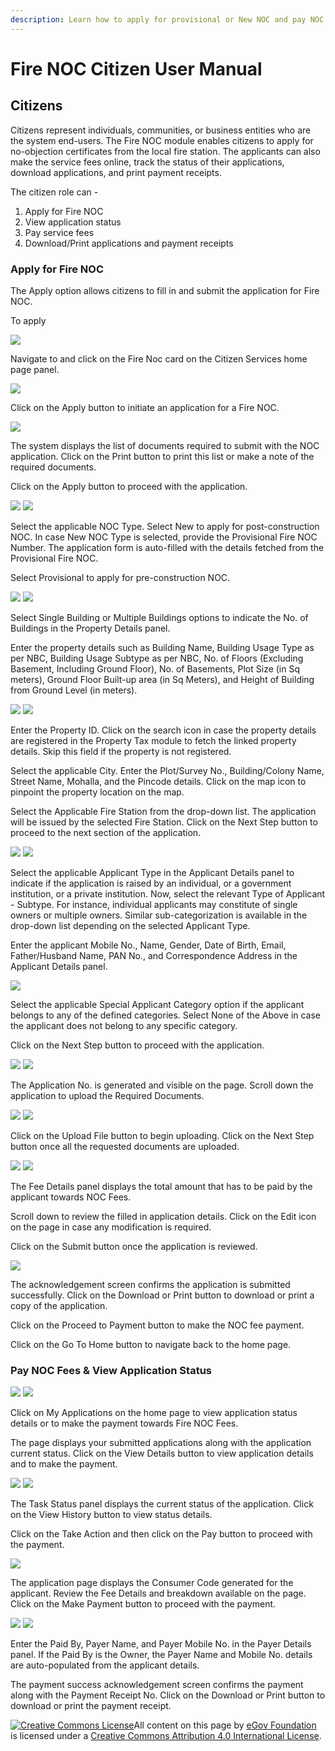 ```yaml
---
description: Learn how to apply for provisional or New NOC and pay NOC fees
---
```


# Fire NOC Citizen User Manual

## Citizens

Citizens represent individuals, communities, or business entities who are the system end-users. The Fire NOC module enables citizens to apply for no-objection certificates from the local fire station. The applicants can also make the service fees online, track the status of their applications, download applications, and print payment receipts.

The citizen role can -

1. Apply for Fire NOC
2. View application status
3. Pay service fees
4. Download/Print applications and payment receipts

### Apply for Fire NOC

The Apply option allows citizens to fill in and submit the application for Fire NOC.

To apply

![](https://lh4.googleusercontent.com/\_-LU5x7Yrd76XV4uAbtPzKphyWmYYaLn-4dj3Yz7NOzSO40LzkQzxVQ9RWUH\_BXEikpWIKhxQjFfCl0WdgLIol2Ktl\_PmL-Iqv\_qnAhRFElQnmd5soFGB5fEc6qBEfZrdG2jmEH1)

Navigate to and click on the Fire Noc card on the Citizen Services home page panel.

![](https://lh5.googleusercontent.com/hlS37kfrjQjblyshTCfGgUHuyjOa7QRyOAwbwJE466IW1N-T5X0-zhHys0eZPXfXecZc5f4D4hqA3oV\_zI4f-h9iAhOzQ2EWqRtka06JBaOU9DebjljXJAYEBTxtkL46CijDoPK1)

Click on the Apply button to initiate an application for a Fire NOC.

![](https://lh4.googleusercontent.com/uvOuQJ-tfAN2eGqHE\_kods3IXhOROG62bUe5aR9hg\_mJU7StedQmRRnsvrpJ4Y6kwiWKweatwlXRRz2TZq4rYub9sPSFpdq7LQYOHuJhEtO8f0KQG47lYHQMl\_tnKjspYHRAdz4j)

The system displays the list of documents required to submit with the NOC application. Click on the Print button to print this list or make a note of the required documents.

Click on the Apply button to proceed with the application.

![](https://lh5.googleusercontent.com/nWGPZpAW4L1FLlP1tspVZc96uFtNzGj9l0tPoexU3Q1CbPgeec4b6uUjc5faUOPp4\_ycFpR1poFxc24WbeYfltRpp58qh64Ocu8QzX6OAL1GOTRsIMynlTbNECoNxEFUulymINyv) ![](https://lh3.googleusercontent.com/2ievDKDmiJ1zRxl8wkrLB-s4X3W6gGkilhP00pX2yWItThqTZyr-exUWRN14UiCV9Vx7WkYjqgSIFqK5-\_dDuq4AyHp6eBG1S\_4QYay6A4dUC39C7js8GNniynM6pna0-nIpx-Dh)

Select the applicable NOC Type. Select New to apply for post-construction NOC. In case New NOC Type is selected, provide the Provisional Fire NOC Number. The application form is auto-filled with the details fetched from the Provisional Fire NOC.

Select Provisional to apply for pre-construction NOC.

![](https://lh4.googleusercontent.com/1x\_Fwwwgq4eZza6N63oZHgJRGqEHvFy9xOrLOEiq\_UCCilMnZ5Y6ZfmdhIKGGmweJCKWi9QVpkFK2tkr7v3OlaJ94clZgtJgpWnVp\_GjMyvPcDbaq1NYKNz7KCqPofP1s4Sm40MK) ![](https://lh6.googleusercontent.com/FrvTmwIQAGQ8DwI48ncl6PbAUX46JsWfrDo3-wzpUWv8KGt0MZRBRMxeT\_uE14PSF89qxDmgFdAJuxxoeyHgHVzdn9InUInD1y69BRTHwjj73YNWsWgLiAP94kmcGl0len84KO29)

Select Single Building or Multiple Buildings options to indicate the No. of Buildings in the Property Details panel.

Enter the property details such as Building Name, Building Usage Type as per NBC, Building Usage Subtype as per NBC, No. of Floors (Excluding Basement, Including Ground Floor), No. of Basements, Plot Size (in Sq meters), Ground Floor Built-up area (in Sq Meters), and Height of Building from Ground Level (in meters).

![](https://lh5.googleusercontent.com/DFrdWhHIfjbZOmG-IytQYN2X0N6Q4nH08KnRJFz35vDSYqJ4F4lCl49yBBzk9TCysyAHQltHqjeMTnz6opNwjzO-oblv7eDyQQMY\_m-WxfMOSP3fHfzwzLXRS2UnUyWCtcQm-ic3) ![](https://lh6.googleusercontent.com/WumKTsCz8ZBqVKOUnPaUctsM6TWBEZjKkP6WZxVdgbLeQmFGBnmD4Ukxk4KlgjVYvwYx0AHh4s1kaNTe4BiBZ9LOzMhlplwNaqM9ESjGYEyhPa-ebVfeJxvkT2cpxEIXIH4hbcEz)

Enter the Property ID. Click on the search icon in case the property details are registered in the Property Tax module to fetch the linked property details. Skip this field if the property is not registered.

Select the applicable City. Enter the Plot/Survey No., Building/Colony Name, Street Name, Mohalla, and the Pincode details. Click on the map icon to pinpoint the property location on the map.

Select the Applicable Fire Station from the drop-down list. The application will be issued by the selected Fire Station. Click on the Next Step button to proceed to the next section of the application.

![](https://lh3.googleusercontent.com/LqUITcHuLrjt00T3c3DB6T4LvMguGyVQXok-WvFNrlvHDTTooujmNCA4ZqnTlLsUrIC-jInYkh5QSxvLqbWJknjP\_qXw3794TBQZ\_0fCM-W53wO6es7dOZEzX4noZptZUu0UakPY) ![](https://lh5.googleusercontent.com/RkvPQ2iSKAfwU2mH--tVOlRoU0HpJIy5KsIOS1XW6xJ5JUjKPk8DgwA3blfJm3c69RJCUwNnN7cG4\_UsgdSCXtf9Y-ce0SSFAqsrA9XhW-F3quNvtTlacFedAkhiv06\_0XgqxaDr)

Select the applicable Applicant Type in the Applicant Details panel to indicate if the application is raised by an individual, or a government institution, or a private institution. Now, select the relevant Type of Applicant - Subtype. For instance, individual applicants may constitute of single owners or multiple owners. Similar sub-categorization is available in the drop-down list depending on the selected Applicant Type.

Enter the applicant Mobile No., Name, Gender, Date of Birth, Email, Father/Husband Name, PAN No., and Correspondence Address in the Applicant Details panel.

![](https://lh3.googleusercontent.com/JlyoKlfYoagbCYrbk1rUc54hABO3rPYfos8o-YKfvjYjm6DGJV\_YkVMJHT2L4d6XWQWI8P6Vsaro2C2wgHjsmGVE3W8jr--eRMyVBsavN4d2y9qdWwwflkv1PP3j46E69lQVZDXQ)

Select the applicable Special Applicant Category option if the applicant belongs to any of the defined categories. Select None of the Above in case the applicant does not belong to any specific category.

Click on the Next Step button to proceed with the application.

![](https://lh5.googleusercontent.com/LuMYuf1el9EOlloB8VejjwqsbRLMrd9QTIM7hF86PKcjJ0lwyHtYFUqX1q6L63bdxw8ayafq\_Cxj1o6ob8mCnu8PE56JFf7EhPZ7oc4XBUxTWO54We3xKeRnfLk9IhMVwXz7G-mo) ![](https://lh5.googleusercontent.com/PehmeSC8Nx44scKuCkltIlYHY0nYWOzV2rRyU7aMMMbSMtqKMvAQs1255tz5mUgzIvpYLYPe-6Z9QPNZ8-vWLQdEbdZ9dvr1DiGHeiBr0xjQDOnzNu0KLItHwRv-\_2H7T8eFrjn7)

The Application No. is generated and visible on the page. Scroll down the application to upload the Required Documents.

![](https://lh6.googleusercontent.com/4-e4NxFa5E2AuqzeKFDf1pdO3-81ObUfIROrGWsI34yW04nv\_WJWucof6\_gonVkl\_w0WD2uye\_uWKBox\_Cm7R5S0fCd7z5HzWlTW\_rejus9\_7HZVo2Qqbdczq0hNWAsDP9gNR7\_T) ![](https://lh3.googleusercontent.com/BYk--px7wkkXR2tYKDUFRDocbObacT4KRljfGWSUT1iMOzE12C0i3W2QLd57tLm32gPNclU3\_gvDfTAYEBw9xvJq\_Wc48\_MbfjuARE1Crkhwxhv2dPhJmQvZQ7IETO23oYKFJrdc)

Click on the Upload File button to begin uploading. Click on the Next Step button once all the requested documents are uploaded.

![](https://lh6.googleusercontent.com/DX3zrPClWlNdRZsgZEBB2aFSok0tjLclM6aNrmyLseapbMkPs60P6\_k70xVGhBslN9U-N3GiBpK1cBecjE2dIS-29F5wre7e9JQfiz0\_U7MGXLnQzVZ7fpqVmVO3efRrtp2FgphH) ![](https://lh4.googleusercontent.com/oR9blN-c1newf-XdiPZCHqVwUxljSmGFcwVRex\_zKPZxbjpsyyfb6hZX7A9oIdhKD87VVz83WfIdpNGMbG-5uWN5jikuNJi3MHZPqpvCgCLV0BSFyHkkBEgl58QnJJNYSMfKaf3a)

The Fee Details panel displays the total amount that has to be paid by the applicant towards NOC Fees.

Scroll down to review the filled in application details. Click on the Edit icon on the page in case any modification is required.

Click on the Submit button once the application is reviewed.

![](https://lh6.googleusercontent.com/e2N1u08aaqMsWGFxo2oT1yK8up5-qoL-QgFp94JIWqyJiXaL3ikqdUVWuWIBoCe1NDj5VRIoatxefdDrexynI631OzS2T5egLbrFiJH9S1oHvVSwslWgf4RveDDz87y9S4O\_39dR)

The acknowledgement screen confirms the application is submitted successfully. Click on the Download or Print button to download or print a copy of the application.

Click on the Proceed to Payment button to make the NOC fee payment.

Click on the Go To Home button to navigate back to the home page.

### Pay NOC Fees & View Application Status

![](https://lh3.googleusercontent.com/KSLc4CbeLq2GrsaXznqkx8X3R5PqvbM5et\_JfB8riwEH1mKbRwiu5m3lFbb-Dh7QmTRFK1N3iFTh4\_pkchRGfidnEQ2HtWf9uqYBVrQdy1XmgKzBIrvwU-lVUBVYIskb7gVRE9Pn) ![](https://lh6.googleusercontent.com/S8GLqCqrzFDPvTzNBszNRoyT4zK88i7dlPHsCtfHqTC\_55thtdpnmQQnA9WopD1wvaKjT8G1adboyK8VAgo9I1WlLTmZL\_gxgDyfV\_aC4qYAD1ANmVy4VVp4qMz1yuzNvDyd91vg)

Click on My Applications on the home page to view application status details or to make the payment towards Fire NOC Fees.

The page displays your submitted applications along with the application current status. Click on the View Details button to view application details and to make the payment.

![](https://lh4.googleusercontent.com/dgNiDM1orFKX\_RfPpIMki90nREd5cNM09EWm92MTtSh14xRBvtxhDbdPt85cVrAjKC-ZBXVI-oGDoaw8WRyLwqOkOWirjVJJMI4pKQb9sEfOJEF5XLY1c1JsjuW0Tod1zKsil9XD) ![](https://lh3.googleusercontent.com/IGlgUHERUb8R8bsm-oMbkOTVzs-Mi3n5i9UGuQqfDFB3fPSGxv6LRDg7RV\_i6AHzQlmzm22LvrP41t35bhmQcxOszQjYrwuc2w4XfMqmI2VrECMS1mW-TOftfk9FQ8MTySSwkerN)

The Task Status panel displays the current status of the application. Click on the View History button to view status details.

Click on the Take Action and then click on the Pay button to proceed with the payment.

![](https://lh4.googleusercontent.com/Jcjdpm2Ol-FIWaSL1vP6d4IdZ5o6\_P8cg19TRGv9LoQOMdcj1XJAh5HYAiIp2kde1Kaciv2UO\_o47tZi3l8zeAF4iQPZgB0LlkfP-HQ1zDjEGR2NIzZzMToi-RAR9dtUfhHFxNgv)

The application page displays the Consumer Code generated for the applicant. Review the Fee Details and breakdown available on the page. Click on the Make Payment button to proceed with the payment.

![](https://lh3.googleusercontent.com/mj-FPlaETt37eEbp5TZJU2Wf\_rhrlj3kb6lUCu7vGSCHfUboAZOdkyOApMwyM1aQTcA1DP8XrPEvA\_ELTfIsz4pspmD-CrTCImknqUakvWi1tZkYluLo3bhpaYdjXWPpoMHZV\_Ti) ![](https://lh6.googleusercontent.com/hw1Dnmw1C44N-ghRH\_JTgmrF-xCHful7FCNcGFwwArguhAQxkZEj8Z\_fAf3PQ5dxcbfMn5ZwraKVlmb\_Sl\_nszToNqKvVzr4roCchMpvPUpGo3M9nt4VE0uI3QrBSXJv7gO3NH5A)

Enter the Paid By, Payer Name, and Payer Mobile No. in the Payer Details panel. If the Paid By is the Owner, the Payer Name and Mobile No. details are auto-populated from the applicant details.

The payment success acknowledgement screen confirms the payment along with the Payment Receipt No. Click on the Download or Print button to download or print the payment receipt.

[![Creative Commons License](https://i.creativecommons.org/l/by/4.0/80x15.png)](http://creativecommons.org/licenses/by/4.0/)All content on this page by [eGov Foundation ](https://egov.org.in)is licensed under a [Creative Commons Attribution 4.0 International License](http://creativecommons.org/licenses/by/4.0/).
